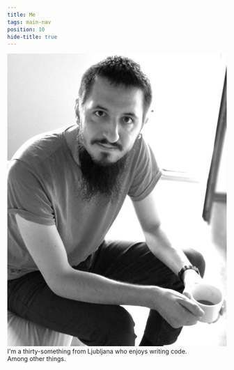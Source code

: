 ```yaml
---
title: Me
tags: main-nav
position: 10
hide-title: true
---
```


<picture class="portrait">
  <source srcset="/photo.webp" type="image/webp">
  <source srcset="/photo.jpg" type="image/jpeg">
  <img src="/photo.jpg" alt="Male human in a t-shirt sitting down, holding a cup of coffee, looking at the camera">
</picture>

<div class="has-text-centered is-size-4-desktop is-size-4-tablet is-size-5-mobile">
  I'm a thirty-something from Ljubljana who enjoys writing code.<br>
  Among other things.
</div>

